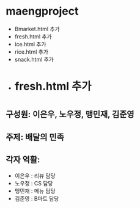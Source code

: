 # maengproject

- Bmarket.html 추가
- fresh.html 추가
- ice.html 추가
- rice.html 추가
- snack.html 추가
- # fresh.html 추가

# <maengproject>

## 구성원: 이은우, 노우정, 맹민재, 김준영

## 주제: 배달의 민족

## 각자 역활:

- 이은우 : 리뷰 담당
- 노우정 : CS 담당
- 맹민재 : 메뉴 담당
- 김준영 : B마트 담당
